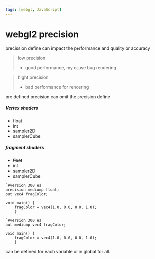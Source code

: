 ```yaml
---
tags: [webgl, JavaScript]
---
```



# webgl2 precision
precission define can impact the performance and quality or accuracy
> low precision
> - good performance, my cause bug rendering
  
> hight precision
> - bad performance for rendering

pre defined precision can omit the precision define  
##### Vertex shaders
- float
- int
- sampler2D
- samplerCube
  
##### fragment shaders
- ~~float~~
- int
- sampler2D
- samplerCube
  


```
`#version 300 es
precision mediump float;
out vec4 fragColor;

void main() {
	fragColor = vec4(1.0, 0.0, 0.0, 1.0);
	}
```

```
`#version 300 es
out mediump vec4 fragColor;

void main() {
	fragColor = vec4(1.0, 0.0, 0.0, 1.0);
	}
```


can be defined for each variable or in global for all.